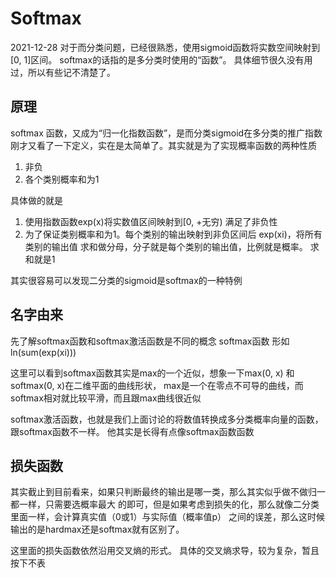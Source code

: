 # Softmax

2021-12-28
对于而分类问题，已经很熟悉，使用sigmoid函数将实数空间映射到[0, 1]区间。 
softmax的话指的是多分类时使用的“函数”。 具体细节很久没有用过，所以有些记不清楚了。


## 原理
softmax 函数，又成为“归一化指数函数”，是而分类sigmoid在多分类的推广指数
刚才又看了一下定义，实在是太简单了。其实就是为了实现概率函数的两种性质
1. 非负
2. 各个类别概率和为1

具体做的就是
1. 使用指数函数exp(x)将实数值区间映射到[0, +无穷) 满足了非负性
2. 为了保证类别概率和为1。每个类别的输出映射到非负区间后 exp(xi)，将所有类别的输出值
求和做分母，分子就是每个类别的输出值，比例就是概率。 求和就是1

其实很容易可以发现二分类的sigmoid是softmax的一种特例

## 名字由来
先了解softmax函数和softmax激活函数是不同的概念
softmax函数 形如  ln(sum(exp(xi))) 

这里可以看到softmax函数其实是max的一个近似，想象一下max(0, x) 和 softmax(0, x)在二维平面的曲线形状，
max是一个在零点不可导的曲线，而softmax相对就比较平滑，而且跟max曲线很近似

softmax激活函数，也就是我们上面讨论的将数值转换成多分类概率向量的函数，跟softmax函数不一样。
他其实是长得有点像softmax函数函数

## 损失函数
其实截止到目前看来，如果只判断最终的输出是哪一类，那么其实似乎做不做归一都一样，只需要选概率最大
的即可，但是如果考虑到损失的化，那么就像二分类里面一样，会计算真实值（0或1）与实际值（概率值p）
之间的误差，那么这时候输出的是hardmax还是softmax就有区别了。

这里面的损失函数依然沿用交叉熵的形式。 具体的交叉熵求导，较为复杂，暂且按下不表
